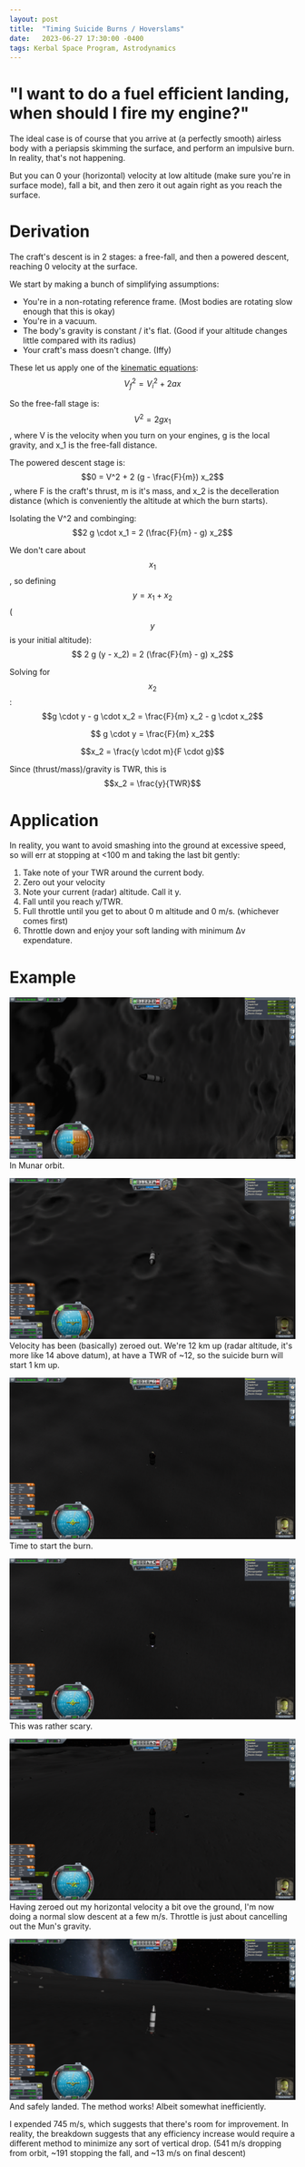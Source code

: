 ```yaml
---
layout: post
title:  "Timing Suicide Burns / Hoverslams"
date:   2023-06-27 17:30:00 -0400
tags: Kerbal Space Program, Astrodynamics
---
```

<script type="text/javascript" async
   src="https://cdnjs.cloudflare.com/ajax/libs/mathjax/2.7.4/MathJax.js?config=TeX-MML-AM_CHTML">
</script>


# "I want to do a fuel efficient landing, when should I fire my engine?"

The ideal case is of course that you arrive at (a perfectly smooth) airless body with a periapsis skimming the surface, and perform an impulsive burn. In reality, that's not happening.

But you can 0 your (horizontal) velocity at low altitude (make sure you're in surface mode), fall a bit, and then zero it out again right as you reach the surface.

# Derivation
The craft's descent is in 2 stages: a free-fall, and then a powered descent, reaching 0 velocity at the surface.

We start by making a bunch of simplifying assumptions:
 * You're in a non-rotating reference frame. (Most bodies are rotating slow enough that this is okay)
 * You're in a vacuum.
 * The body's gravity is constant / it's flat. (Good if your altitude changes little compared with its radius)
 * Your craft's mass doesn't change. (Iffy)

These let us apply one of the [kinematic equations](https://en.wikipedia.org/wiki/Equations_of_motion#Uniform_acceleration): $$V_f^2 = V_i^2 + 2 a x$$

So the free-fall stage is: $$V^2 = 2 g x_1$$, where V is the velocity when you turn on your engines, g is the local gravity, and x_1 is the free-fall distance.

The powered descent stage is: $$0 = V^2 + 2 (g - \frac{F}{m}) x_2$$, where F is the craft's thrust, m is it's mass, and x_2 is the decelleration distance (which is conveniently the altitude at which the burn starts).

Isolating the V^2 and combinging: $$2 g \cdot x_1 = 2 (\frac{F}{m} - g) x_2$$

We don't care about $$x_1$$, so defining $$y = x_1 + x_2$$ ($$y$$ is your initial altitude): $$ 2 g (y - x_2) = 2 (\frac{F}{m} - g) x_2$$

Solving for $$x_2$$: $$g \cdot y - g \cdot x_2 = \frac{F}{m} x_2 - g \cdot x_2$$

$$ g \cdot y = \frac{F}{m} x_2$$

$$x_2 = \frac{y \cdot m}{F \cdot g}$$

Since (thrust/mass)/gravity is TWR, this is $$x_2 = \frac{y}{TWR}$$



# Application
In reality, you want to avoid smashing into the ground at excessive speed, so will err at stopping at <100 m and taking the last bit gently:

1. Take note of your TWR around the current body.
2. Zero out your velocity
3. Note your current (radar) altitude. Call it y.
4. Fall until you reach y/TWR.
5. Full throttle until you get to about 0 m altitude and 0 m/s. (whichever comes first)
6. Throttle down and enjoy your soft landing with minimum Δv expendature.

# Example
![In Munar orbit](/images/screenshot137.png "A lander in Munar orbit. We're over the East Farside Crater.")
In Munar orbit.

![After zeroing velocity](/images/screenshot139.png "After Zeroing out velocity")
Velocity has been (basically) zeroed out. We're 12 km up (radar altitude, it's more like 14 above datum), at have a TWR of ~12, so the suicide burn will start 1 km up.

![Falling](/images/screenshot142.png "1 km up.")
Time to start the burn.

![Burn!](/images/screenshot143.png "Suicide burn in progress.")
This was rather scary.

![Final Descent](/images/screenshot144.png "Throttled down to almost nothing and descending the last few 10s of meters at around 8 m/s.")
Having zeroed out my horizontal velocity a bit ove the ground, I'm now doing a normal slow descent at a few m/s. Throttle is just about cancelling out the Mun's gravity.

![Landed!](/images/screenshot146.png "The lander is on the surface.")
And safely landed. The method works! Albeit somewhat inefficiently.

I expended 745 m/s, which suggests that there's room for improvement. In reality, the breakdown suggests that any efficiency increase would require a different method to minimize any sort of vertical drop. (541 m/s dropping from orbit, ~191 stopping the fall, and ~13 m/s on final descent)
